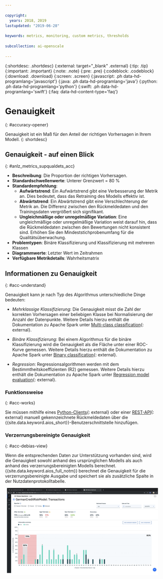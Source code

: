 ```yaml
---

copyright:
  years: 2018, 2019
lastupdated: "2019-06-28"

keywords: metrics, monitoring, custom metrics, thresholds

subcollection: ai-openscale

---
```


{:shortdesc: .shortdesc}
{:external: target="_blank" .external}
{:tip: .tip}
{:important: .important}
{:note: .note}
{:pre: .pre}
{:codeblock: .codeblock}
{:download: .download}
{:screen: .screen}
{:javascript: .ph data-hd-programlang='javascript'}
{:java: .ph data-hd-programlang='java'}
{:python: .ph data-hd-programlang='python'}
{:swift: .ph data-hd-programlang='swift'}
{:faq: data-hd-content-type='faq'}

# Genauigkeit
{: #accuracy-opener}

Genauigkeit ist ein Maß für den Anteil der richtigen Vorhersagen in Ihrem Modell.
{: shortdesc}

## Genauigkeit - auf einen Blick
{: #anlz_metrics_supqualdets_acc}

- **Beschreibung**: Die Proportion der richtigen Vorhersagen.
- **Standardschwellenwerte**: Unterer Grenzwert = 80 %
- **Standardempfehlung**:
   - **Aufwärtstrend**: Ein Aufwärtstrend gibt eine Verbesserung der Metrik an. Dies bedeutet, dass das Retraining des Modells effektiv ist.
   - **Abwärtstrend**: Ein Abwärtstrend gibt eine Verschlechterung der Metrik an. Die Differenz zwischen den Rückmeldedaten und den Trainingsdaten vergrößert sich signifikant.
   - **Ungleichmäßige oder unregelmäßige Variation**: Eine ungleichmäßige oder unregelmäßige Variation weist darauf hin, dass die Rückmeldedaten zwischen den Bewertungen nicht konsistent sind. Erhöhen Sie den Mindeststichprobenumfang für die Qualitätsüberwachung.
- **Problemtypen**: Binäre Klassifizierung und Klassifizierung mit mehreren Klassen
- **Diagrammwerte**: Letzter Wert im Zeitrahmen
- **Verfügbare Metrikdetails**: Wahrheitsmatrix


## Informationen zu Genauigkeit
{: #acc-understand}

Genauigkeit kann je nach Typ des Algorithmus unterschiedliche Dinge bedeuten:

- *Mehrklassige Klassifizierung*: Die Genauigkeit misst die Zahl der korrekten Vorhersagen einer beliebigen Klasse bei Normalisierung der Anzahl der Datenpunkte. Weitere Details hierzu enthält die Dokumentation zu Apache Spark unter [Multi-class classification](https://spark.apache.org/docs/2.1.0/mllib-evaluation-metrics.html#multiclass-classification){: external}.

- *Binäre Klassifizierung*: Bei einem Algorithmus für die binäre Klassifizierung wird die Genauigkeit als die Fläche unter einer ROC-Kurve gemessen. Weitere Details hierzu enthält die Dokumentation zu Apache Spark unter [Binary classification](https://spark.apache.org/docs/2.1.0/mllib-evaluation-metrics.html#binary-classification){: external}.

- *Regression*: Regressionsalgorithmen werden mit dem Bestimmtheitskoeffizienten (R2) gemessen. Weitere Details hierzu enthält die Dokumentation zu Apache Spark unter [Regression model evaluation](https://spark.apache.org/docs/2.1.0/mllib-evaluation-metrics.html#regression-model-evaluation){: external}.

### Funktionsweise
{: #acc-works}

Sie müssen mithilfe eines [Python-Clients](http://ai-openscale-python-client.mybluemix.net/#feedbacklogging){: external} oder einer [REST-API](https://cloud.ibm.com/apidocs/ai-openscale#post-feedback-payload){: external} manuell gekennzeichnete Rückmeldedaten über die {{site.data.keyword.aios_short}}-Benutzerschnittstelle hinzufügen.

### Verzerrungsbereinigte Genauigkeit
{: #acc-debias-view}

Wenn die entsprechenden Daten zur Unterstützung vorhanden sind, wird die Genauigkeit sowohl anhand des ursprünglichen Modells als auch anhand des verzerrungsbereinigten Modells berechnet. {{site.data.keyword.aios_full_notm}} berechnet die Genauigkeit für die verzerrungsbereinigte Ausgabe und speichert sie als zusätzliche Spalte in der Nutzdatenprotokolltabelle.

![Modellvisualisierung mit der berechneten Genauigkeit für das ursprüngliche und das verzerrungsbereinigte Modell](images/debiased-accuracy.png)
